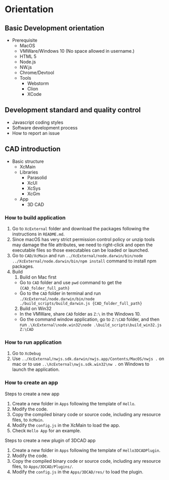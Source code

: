 # Orientation

## Basic Development orientation

* Prerequisite
  * MacOS
  * VMWare/Windows 10 (No space allowed in username.)
  * HTML 5
  * Node.js
  * NW.js
  * Chrome/Devtool
  * Tools
    * Webstorm
    * Clion
    * XCode

## Development standard and quality control

* Javascript coding styles
* Software development process
* How to report an issue
  
## CAD introduction

* Basic structure
  * XcMain
  * Libraries  
    * Parasolid
    * XcUI
    * XcSys
    * XcGm
  * App
    * 3D CAD

### How to build application
1. Go to `XcExternal` folder and download the packages following the instructions in `README.md`.
2. Since macOS has very strict permission control policy or unzip tools may damage the file attributes, we need to right-click and open the executable files so those executables can be loaded or launched.
3. Go to `CAD/XcMain` and run `../XcExternal/node.darwin/bin/node ../XcExternal/node.darwin/bin/npm install` command to install npm packages.
4. Build
   1. Build on Mac first 
     * Go to `CAD` folder and use `pwd` command to get the `{CAD_folder_full_path}`
     * Go to the `CAD` folder in terminal and run `./XcExternal/node.darwin/bin/node ./build_scripts/build_darwin.js {CAD_folder_full_path}`
   2. Build on Win32
     * In the VMWare, share `CAD` folder as `Z:\` in the Windows 10.
     * Go the command window application, go to `Z:\CAD` folder, and then run `.\XcExternal\node.win32\node .\build_scripts\build_win32.js Z:\CAD`

### How to run application

1. Go to `XcDebug`
2. Use `../XcExternal/nwjs.sdk.darwin/nwjs.app/Contents/MacOS/nwjs .` on mac or to use `..\XcExternal\nwjs.sdk.win32\nw .` on Windows to launch the application.

### How to create an app

Steps to create a new app

1. Create a new folder in `Apps` following the template of `Hello`.
2. Modify the code.
3. Copy the compiled binary code or source code, including any resource files, to `XcMain`.
4. Modify the `config.js` in the XcMain to load the app.
5. Check `Hello App` for an example.

Steps to create a new plugin of 3DCAD app

1. Create a new folder in `Apps` following the template of `Hello3DCADPlugin`.
2. Modify the code.
3. Copy the compiled binary code or source code, including any resource files, to `Apps/3DCAD/Plugins/`.
4. Modify the `config.js` in the `Apps/3DCAD/res/` to load the plugin.
